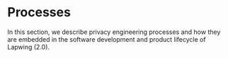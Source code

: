 # Processes

In this section, we describe privacy engineering processes and how they are embedded in the software development and product lifecycle of Lapwing (2.0).
